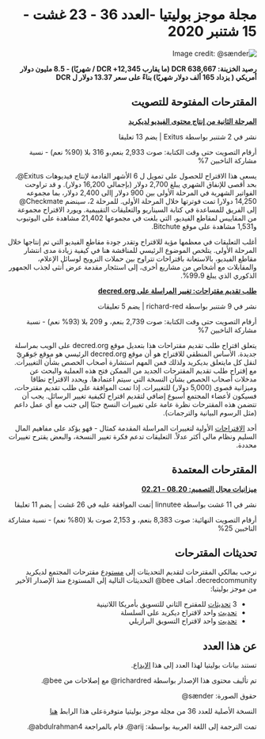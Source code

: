 <div dir="rtl">

# مجلة موجز بوليتيا -العدد 36 - 23 غشت - 15 شتنبر 2020

![Image credit: @sænder](../img/036-title.png)

**رصيد الخزينة: 638,667 DCR (ما يقارب 12,345+ DCR / شهريًا) - 8.5 مليون دولار أمريكي ( يزداد 165 ألف دولار شهريًا) بناءً على سعر 13.37 دولار ل DCR**

## المقترحات المفتوحة للتصويت

**[المرحلة الثانية من إنتاج محتوى الفيديو لديكريد](https://proposals.decred.org/proposals/1e55a41)**

نشر في 2 شتنبر بواسطة Exitus | يضم 13 تعليقا

أرقام التصويت حتى وقت الكتابة: صوت 2,933 بنعم،و 316 بلا (90% نعم) - نسبة مشاركة الناخبين 7%

يسعى هذا الاقتراح للحصول على تمويل ل 6 الأشهر القادمة لإنتاج فيديوهات  Exitus@، بحد أقصى للإنفاق الشهري يبلغ 2,700 دولار (بإجمالي 16,200 دولار). و قد تراوحت الفواتير الشهرية في المرحلة الأولى بين 900 دولار إالى 2,400 دولار، بما مجموعه 14,250 دولارا تمت فوترتها خلال المرحلة الأولى. للمرحلة 2، سينضم Checkmate@ إلى الفريق للمساعدة في كتابة السيناريو والتعليقات التقييمية. ويورد الاقتراح مجموعة من المقاييس لمقاطع الفيديو، التي بلغت في مجموعها 21,402 مشاهدة على اليوتيوب و1,531 مشاهدة على موقع Bitchute.

أغلب التعليقات في معظمها مؤية للاقتراح وتقدر جودة مقاطع الفيديو التي تم إنتاجها خلال المرحلة الأولى. يتلخص الموضوع الرئيسي للمناقشة هنا في كيفية زيادة مدى انتشار مقاطع الفيديو،  بالاستعانة باقتراحات تتراوح بين حملات الترويج لوسائل الإعلام، والمقابلات مع أشخاص من مشاريع أخرى، إلى استئجار مقدمة عرض أنثى لجذب الجمهور الذكوري الذي يبلغ 99،9%.

**[طلب تقديم مقتراحات: تغيير المراسلة على decred.org](https://proposals.decred.org/proposals/91becea)**

نشر في 9 شتنبر بواسطة richard-red | يضم 5 تعليقات

أرقام التصويت حتى وقت الكتابة: صوت 2,739 بنعم، و 209 بلا (93% نعم) - نسبة مشاركة الناخبين 7%

يتعلق اقتراح طلب تقديم مقتراحات هذا بتعديل موقع decred.org على الويب بمراسلة جديدة. الأساس المنطقي للاقتراح هو أن موقع decred.org الرئيسي هو موقع جَوهَرِيّ لنقل كل مايتعلق بديكريد ولذلك فمن المهم استشارة أصحاب الحصص بشأن التغييرات. مع إقتراح طلب تقديم المقترحات الجديد من الممكن فتح هذه العملية والبحث عن مدخلات أصحاب الحصص بشأن النسخة التي سيتم اعتمادها. ويحدد الاقتراح نطاقا وميزانية قصوى (5,000 دولار) للتغييرات. إذا تمت الموافقة على طلب تقديم مقترحات، فسيكون لأعضاء المجتمع أسبوع إضافي لتقديم اقتراح لكيفية تغيير الرسائل. يجب أن تتضمن هذه المقترحات نظرة عامة على تغييرات النسخ جنبًا إلى جنب مع أي عمل داعم (مثل الرسوم البيانية والترجمات).

 أحد [الاقتراحات](https://gist.github.com/RichardRed0x/22c584e7fd9413c1a3f3284069998892) الأولية لتغييرات المراسلة المقدمة كمثال - فهو يؤكد على مفاهيم المال السليم ونظام مالي أكثر عدلاً. التعليقات تدعم فكرة تغيير النسخة، والبعض يقترح تغييرات محددة.

## المقترحات المعتمدة

**[ميزانيات مجال التصميم: 08.20 - 02.21](https://proposals.decred.org/proposals/1dc1571)**

نشر في 11 غشت بواسطة linnutee |تمت الموافقة عليه في 26 غشت | يضم 11 تعليقا

أرقام التصويت النهائية: صوت 8,383 بنعم، و 2,153 صوت بلا (80% نعم) - نسبة مشاركة الناخبين 25%

## تحديثات المقترحات

نرحب بمالكي المقترحات لتقديم التحديثات إلى [مستودع](https://github.com/decredcommunity/proposals/tree/master/proposals) مقترحات المجتمع لديكريد decredcommunity. أضاف bee@ التحديثات التالية إلى المستودع منذ الإصدار الأخير من موجز بوليتيا:

* 3 [تحديثات](https://github.com/decredcommunity/proposals/tree/master/proposals/3c02b67/updates) للمقترح الثاني للتسويق بأمريكا اللاتينية
* [تحديث](https://github.com/decredcommunity/proposals/blob/master/proposals/0230918/updates/20200823.md) واحد لاقتراح ديكريد على السلسلة
* [تحديث](https://github.com/decredcommunity/proposals/blob/master/proposals/bc20f98/updates/20200830.md) واحد لاقتراح التسويق البرازيلي

## عن هذا العدد

تستند بيانات بوليتيا لهذا العدد إلى هذا [الإيداع](https://github.com/decred-proposals/mainnet/commit/0918000c192c9e3c2d16ef27b3ad76f1d825f6fd).

تم تأليف محتوى هذا الإصدار بواسطة richardred@ مع إصلاحات من bee@.

حقوق الصورة: sænder@

النسخة الأصلية للعدد 36 من مجلة موجز بوليتيا متوفرةعلى هذا الرابط [هنا](https://www.blockcommons.red/politeia-digest/issue036/)

تمت الترجمة إلى اللغة العربية بواسطة: arij@. قام بالمراجعة abdulrahman4@.

</div>
